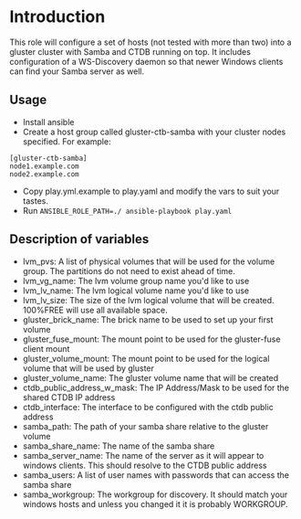 Introduction
============
This role will configure a set of hosts (not tested with more than two) into a gluster cluster with Samba and CTDB running on top. It includes configuration of a WS-Discovery daemon so that newer Windows clients can find your Samba server as well.

Usage
-----
- Install ansible
- Create a host group called gluster-ctb-samba with your cluster nodes specified.
  For example:
```
[gluster-ctb-samba]
node1.example.com
node2.example.com
```
- Copy play.yml.example to play.yaml and modify the vars to suit your tastes.
- Run `ANSIBLE_ROLE_PATH=./ ansible-playbook play.yaml`

Description of variables
------------------------
- lvm_pvs: A list of physical volumes that will be used for the volume group. The partitions do not need to exist ahead of time.
-  lvm_vg_name: The lvm volume group name you'd like to use
-  lvm_lv_name: The lvm logical volume name you'd like to use
-  lvm_lv_size: The size of the lvm logical volume that will be created. 100%FREE will use all available space.
-  gluster_brick_name: The brick name to be used to set up your first volume
-  gluster_fuse_mount: The mount point to be used for the gluster-fuse client mount
-  gluster_volume_mount: The mount point to be used for the logical volume that will be used by gluster
-  gluster_volume_name: The gluster volume name that will be created
-  ctdb_public_address_w_mask: The IP Address/Mask to be used for the shared CTDB IP address
-  ctdb_interface: The interface to be configured with the ctdb public address
-  samba_path: The path of your samba share relative to the gluster volume
-  samba_share_name: The name of the samba share
-  samba_server_name: The name of the server as it will appear to windows clients. This should resolve to the CTDB public address
-  samba_users: A list of user names with passwords that can access the samba share 
-  samba_workgroup: The workgroup for discovery. It should match your windows hosts and unless you changed it it is probably WORKGROUP.
